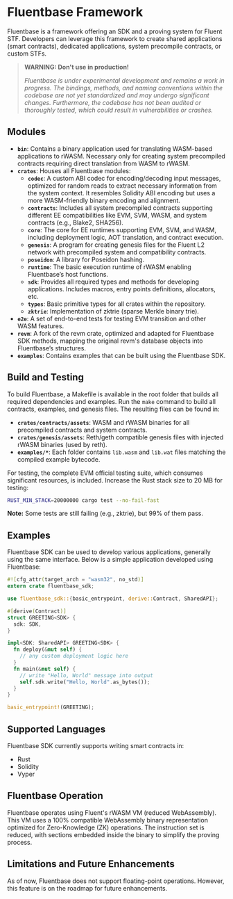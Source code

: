 # Fluentbase Framework

Fluentbase is a framework offering an SDK and a proving system for Fluent STF.
Developers can leverage this framework to create shared applications (smart contracts), dedicated applications, system precompile contracts, or custom STFs.

> **WARNING: Don't use in production!**
>
> *Fluentbase is under experimental development and remains a work in progress. The bindings, methods, and naming conventions within the codebase are not yet standardized and may undergo significant changes. Furthermore, the codebase has not been audited or thoroughly tested, which could result in vulnerabilities or crashes.*

## Modules

- **`bin`**: Contains a binary application used for translating WASM-based applications to rWASM. Necessary only for creating system precompiled contracts requiring direct translation from WASM to rWASM.
- **`crates`**: Houses all Fluentbase modules:
  - **`codec`**: A custom ABI codec for encoding/decoding input messages, optimized for random reads to extract necessary information from the system context. It resembles Solidity ABI encoding but uses a more WASM-friendly binary encoding and alignment.
  - **`contracts`**: Includes all system precompiled contracts supporting different EE compatibilities like EVM, SVM, WASM, and system contracts (e.g., Blake2, SHA256).
  - **`core`**: The core for EE runtimes supporting EVM, SVM, and WASM, including deployment logic, AOT translation, and contract execution.
  - **`genesis`**: A program for creating genesis files for the Fluent L2 network with precompiled system and compatibility contracts.
  - **`poseidon`**: A library for Poseidon hashing.
  - **`runtime`**: The basic execution runtime of rWASM enabling Fluentbase’s host functions.
  - **`sdk`**: Provides all required types and methods for developing applications. Includes macros, entry points definitions, allocators, etc.
  - **`types`**: Basic primitive types for all crates within the repository.
  - **`zktrie`**: Implementation of zktrie (sparse Merkle binary trie).
- **`e2e`**: A set of end-to-end tests for testing EVM transition and other WASM features.
- **`revm`**: A fork of the revm crate, optimized and adapted for Fluentbase SDK methods, mapping the original revm's database objects into Fluentbase’s structures.
- **`examples`**: Contains examples that can be built using the Fluentbase SDK.

## Build and Testing

To build Fluentbase, a Makefile is available in the root folder that builds all required dependencies and examples.
Run the `make` command to build all contracts, examples, and genesis files.
The resulting files can be found in:
- **`crates/contracts/assets`**: WASM and rWASM binaries for all precompiled contracts and system contracts.
- **`crates/genesis/assets`**: Reth/geth compatible genesis files with injected rWASM binaries (used by reth).
- **`examples/*`**: Each folder contains `lib.wasm` and `lib.wat` files matching the compiled example bytecode.

For testing, the complete EVM official testing suite, which consumes significant resources, is included. Increase the Rust stack size to 20 MB for testing:

```bash
RUST_MIN_STACK=20000000 cargo test --no-fail-fast
```

**Note:** Some tests are still failing (e.g., zktrie), but 99% of them pass.

## Examples

Fluentbase SDK can be used to develop various applications, generally using the same interface. Below is a simple application developed using Fluentbase:

```rust
#![cfg_attr(target_arch = "wasm32", no_std)]
extern crate fluentbase_sdk;

use fluentbase_sdk::{basic_entrypoint, derive::Contract, SharedAPI};

#[derive(Contract)]
struct GREETING<SDK> {
  sdk: SDK,
}

impl<SDK: SharedAPI> GREETING<SDK> {
  fn deploy(&mut self) {
    // any custom deployment logic here
  }
  fn main(&mut self) {
    // write "Hello, World" message into output
    self.sdk.write("Hello, World".as_bytes());
  }
}

basic_entrypoint!(GREETING);
```

## Supported Languages

Fluentbase SDK currently supports writing smart contracts in:
- Rust
- Solidity
- Vyper

## Fluentbase Operation

Fluentbase operates using Fluent's rWASM VM (reduced WebAssembly).
This VM uses a 100% compatible WebAssembly binary representation optimized for Zero-Knowledge (ZK) operations.
The instruction set is reduced, with sections embedded inside the binary to simplify the proving process.

## Limitations and Future Enhancements

As of now, Fluentbase does not support floating-point operations.
However, this feature is on the roadmap for future enhancements.